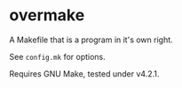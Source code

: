 # overmake
A Makefile that is a program in it's own right.

See `config.mk` for options.

Requires GNU Make, tested under v4.2.1.
